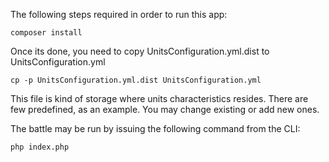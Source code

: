 The following steps required in order to run this app:

```
composer install
```

Once its done, you need to copy UnitsConfiguration.yml.dist to UnitsConfiguration.yml

```
cp -p UnitsConfiguration.yml.dist UnitsConfiguration.yml
```

This file is kind of storage where units characteristics resides. There are few predefined, as an example. You may change existing or add new ones.

The battle may be run by issuing the following command from the CLI:

```
php index.php
```